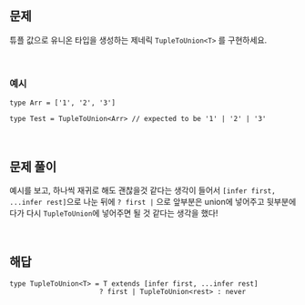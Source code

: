 ## 문제

튜플 값으로 유니온 타입을 생성하는 제네릭 `TupleToUnion<T>`
를 구현하세요.

<br>

### 예시

```tsx
type Arr = ['1', '2', '3']

type Test = TupleToUnion<Arr> // expected to be '1' | '2' | '3'
```

<br>

## 문제 풀이

예시를 보고, 하나씩 재귀로 해도 괜찮을것 같다는 생각이 들어서 `[infer first, ...infer rest]`으로 나눈 뒤에 `? first |`  으로 앞부분은 union에 넣어주고 뒷부분에다가 다시 `TupleToUnion`에 넣어주면 될 것 같다는 생각을 했다!

<br>

## 해답

```tsx
type TupleToUnion<T> = T extends [infer first, ...infer rest] 
                      ? first | TupleToUnion<rest> : never
```
